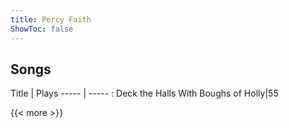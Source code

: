 ```yaml
---
title: Percy Faith
ShowToc: false
---
```


## Songs
Title | Plays 
----- | ----- : 
Deck the Halls With Boughs of Holly|55

{{< more >}}